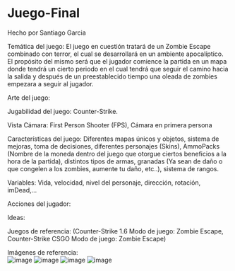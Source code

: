 # Juego-Final
Hecho por Santiago Garcia


Temática del juego: El juego en cuestión tratará de un Zombie Escape combinado con terror, el cual se desarrollará en un ambiente apocalíptico. El propósito del mismo será que el jugador comience la partida en un mapa donde tendrá un cierto periodo en el cual tendrá que seguir el camino hacia la salida y después de un preestablecido tiempo una oleada de zombies empezara a seguir al jugador.


Arte del juego: 


Jugabilidad del juego: Counter-Strike.


Vista Cámara: First Person Shooter (FPS), Cámara en primera persona


Características del juego: Diferentes mapas únicos y objetos, sistema de mejoras, toma de decisiones, diferentes personajes (Skins), AmmoPacks (Nombre de la moneda dentro del juego que otorgue ciertos beneficios a la hora de la partida), distintos tipos de armas, granadas (Ya sean de daño o que congelen a los zombies, aumente tu daño, etc..), sistema de rangos.


Variables: Vida, velocidad, nivel del personaje, dirección, rotación, imDead,...


Acciones del jugador:


Ideas: 


Juegos de referencia: (Counter-Strike 1.6 Modo de juego: Zombie Escape, Counter-Strike CSGO Modo de juego: Zombie Escape)


Imágenes de referencia:  
![image](https://user-images.githubusercontent.com/108006771/200468540-b5de8151-953d-4ca9-a679-ef6a489f442c.png)
![image](https://user-images.githubusercontent.com/108006771/200468560-4f6c067b-e5c5-4708-8c30-59f7b5b53c0a.png)
![image](https://user-images.githubusercontent.com/108006771/200468580-175f9704-19c8-4603-aed1-9ab7303762e2.png)
![image](https://user-images.githubusercontent.com/108006771/200468605-472c0d61-1a73-4de5-882e-35cf9ca2576d.png)

  
